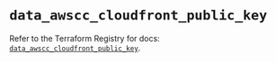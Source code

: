 # `data_awscc_cloudfront_public_key`

Refer to the Terraform Registry for docs: [`data_awscc_cloudfront_public_key`](https://registry.terraform.io/providers/hashicorp/awscc/0.70.0/docs/data-sources/cloudfront_public_key).
